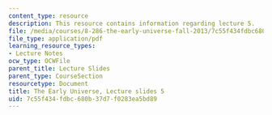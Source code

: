 ```yaml
---
content_type: resource
description: This resource contains information regarding lecture 5.
file: /media/courses/8-286-the-early-universe-fall-2013/7c55f434fdbc680b37d7f0283ea5bd89_MIT8_286F13_lec05.pdf
file_type: application/pdf
learning_resource_types:
- Lecture Notes
ocw_type: OCWFile
parent_title: Lecture Slides
parent_type: CourseSection
resourcetype: Document
title: The Early Universe, Lecture slides 5
uid: 7c55f434-fdbc-680b-37d7-f0283ea5bd89
---
```


